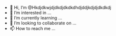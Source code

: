 - 👋 Hi, I’m @Hkdjdkwjdjdkdjdkdkdhdjddjkdjdjdkdkdj
- 👀 I’m interested in ...
- 🌱 I’m currently learning ...
- 💞️ I’m looking to collaborate on ...
- 📫 How to reach me ...

<!---
Hkdjdkwjdjdkdjdkdkdhdjddjkdjdjdkdkdj/Hkdjdkwjdjdkdjdkdkdhdjddjkdjdjdkdkdj
 is a ✨ special ✨ repository because its `README.md` (this file) appears on your GitHub profile.
You can click the Preview link to take a look at your changes.
--->




